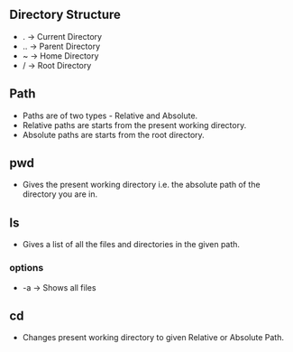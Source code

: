## Directory Structure
* . -> Current Directory
* .. -> Parent Directory
* ~ -> Home Directory
* / -> Root Directory

## Path
* Paths are of two types - Relative and Absolute.
* Relative paths are starts from the present working directory.
* Absolute paths are starts from the root directory.

## pwd 
* Gives the present working directory i.e. the absolute path of the directory you are in.

## ls
* Gives a list of all the files and directories in the given path.

### options
* -a -> Shows all files

## cd
* Changes present working directory to given Relative or Absolute Path.
